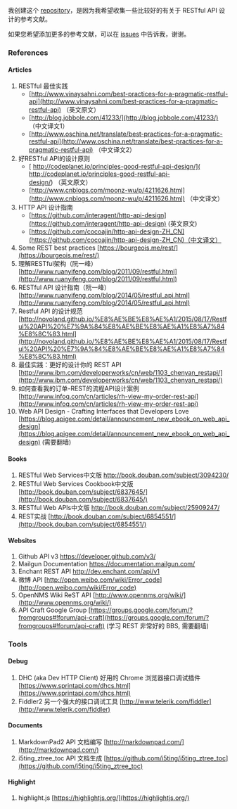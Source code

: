 


我创建这个 [repository](https://github.com/aisuhua/restful-api-design-references)，是因为我希望收集一些比较好的有关于 RESTful API 设计的参考文献。

如果您希望添加更多的参考文献，可以在 [issues](https://github.com/aisuhua/restful-api-design-references/issues) 中告诉我，谢谢。

### References ###

#### Articles ####

1. RESTful 最佳实践
	- [http://www.vinaysahni.com/best-practices-for-a-pragmatic-restful-api](http://www.vinaysahni.com/best-practices-for-a-pragmatic-restful-api) （英文原文）
	- [http://blog.jobbole.com/41233/](http://blog.jobbole.com/41233/) （中文译文1）
	- [http://www.oschina.net/translate/best-practices-for-a-pragmatic-restful-api](http://www.oschina.net/translate/best-practices-for-a-pragmatic-restful-api) （中文译文2）
2. 好RESTful API的设计原则
	- [ http://codeplanet.io/principles-good-restful-api-design/]( http://codeplanet.io/principles-good-restful-api-design/) （英文原文）
	- [http://www.cnblogs.com/moonz-wu/p/4211626.html](http://www.cnblogs.com/moonz-wu/p/4211626.html) （中文译文）
7. HTTP API 设计指南 
	- [https://github.com/interagent/http-api-design](https://github.com/interagent/http-api-design) (英文原文)
	- [https://github.com/cocoajin/http-api-design-ZH_CN](https://github.com/cocoajin/http-api-design-ZH_CN)（中文译文）
3. Some REST best practices [https://bourgeois.me/rest/](https://bourgeois.me/rest/)
4. 理解RESTful架构（阮一峰） [http://www.ruanyifeng.com/blog/2011/09/restful.html](http://www.ruanyifeng.com/blog/2011/09/restful.html)
5. RESTful API 设计指南（阮一峰） [http://www.ruanyifeng.com/blog/2014/05/restful_api.html](http://www.ruanyifeng.com/blog/2014/05/restful_api.html)
5. Restful API 的设计规范 [http://novoland.github.io/%E8%AE%BE%E8%AE%A1/2015/08/17/Restful%20API%20%E7%9A%84%E8%AE%BE%E8%AE%A1%E8%A7%84%E8%8C%83.html](http://novoland.github.io/%E8%AE%BE%E8%AE%A1/2015/08/17/Restful%20API%20%E7%9A%84%E8%AE%BE%E8%AE%A1%E8%A7%84%E8%8C%83.html)
6. 最佳实践：更好的设计你的 REST API [http://www.ibm.com/developerworks/cn/web/1103_chenyan_restapi/](http://www.ibm.com/developerworks/cn/web/1103_chenyan_restapi/)
8. 如何查看我的订单-REST的流程API设计案例 [http://www.infoq.com/cn/articles/rh-view-my-order-rest-api](http://www.infoq.com/cn/articles/rh-view-my-order-rest-api)
9. Web API Design - Crafting Interfaces that Developers Love [https://blog.apigee.com/detail/announcement_new_ebook_on_web_api_design](https://blog.apigee.com/detail/announcement_new_ebook_on_web_api_design) (需要翻墙)

#### Books ####

1. RESTful Web Services中文版 [http://book.douban.com/subject/3094230/ ](http://book.douban.com/subject/3094230/ )
2. RESTful Web Services Cookbook中文版 [http://book.douban.com/subject/6837645/](http://book.douban.com/subject/6837645/) 
3. RESTful Web APIs中文版 [http://book.douban.com/subject/25909247/ ](http://book.douban.com/subject/25909247/ )
4. REST实战 [http://book.douban.com/subject/6854551/](http://book.douban.com/subject/6854551/)


#### Websites ####

1. Github API v3 [https://developer.github.com/v3/ ](https://developer.github.com/v3/ )
2. Mailgun Documentation [https://documentation.mailgun.com/ ](https://documentation.mailgun.com/ )
3. Enchant REST API [http://dev.enchant.com/api/v1 ](http://dev.enchant.com/api/v1 )
4. 微博 API [http://open.weibo.com/wiki/Error_code](http://open.weibo.com/wiki/Error_code)
5. OpenNMS Wiki ReST API [http://www.opennms.org/wiki/](http://www.opennms.org/wiki/)
6. API Craft Google Group [https://groups.google.com/forum/?fromgroups#!forum/api-craft](https://groups.google.com/forum/?fromgroups#!forum/api-craft) (学习 REST 非常好的 BBS, 需要翻墙)


### Tools ###

#### Debug ####

1. DHC (aka Dev HTTP Client)  好用的 Chrome 浏览器接口调试插件 [https://www.sprintapi.com/dhcs.html](https://www.sprintapi.com/dhcs.html)
2. Fiddler2 另一个强大的接口调试工具 [http://www.telerik.com/fiddler](http://www.telerik.com/fiddler)

#### Documents ####

1. MarkdownPad2 API 文档编写 [http://markdownpad.com/](http://markdownpad.com/)
1. i5ting_ztree_toc API 文档生成 [https://github.com/i5ting/i5ting_ztree_toc](https://github.com/i5ting/i5ting_ztree_toc)

#### Highlight ####

1. highlight.js [https://highlightjs.org/](https://highlightjs.org/)









